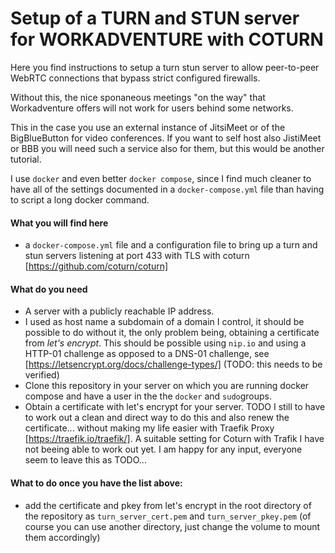 # Setup of a TURN and STUN server for WORKADVENTURE with COTURN

Here you find instructions to setup a turn stun server to allow peer-to-peer WebRTC connections that bypass strict configured firewalls. 

Without this, the nice sponaneous meetings "on the way" that Workadventure offers will not work for users behind some networks. 

This in the case you use an external instance of JitsiMeet or of the BigBlueButton for video conferences. If you want to self host also JistiMeet or BBB you will need such a service also for them, but this would be another tutorial.

I use `docker` and even better `docker compose`, since I find much cleaner to have all of the settings documented in a `docker-compose.yml` file than having to script a long docker command.

#### What you will find here
* a `docker-compose.yml` file and a configuration file to bring up a turn and stun servers listening at port 433 with TLS with coturn [https://github.com/coturn/coturn]

#### What do you need
* A server with a publicly reachable IP address.
* I used as host name a subdomain of a domain I control, it should be possible to do without it, the only problem being, obtaining a certificate from *let's encrypt*. This should be possible using `nip.io` and using a HTTP-01 challenge as opposed to a DNS-01 challenge, see [https://letsencrypt.org/docs/challenge-types/] (TODO: this needs to be verified)
* Clone this repository in your server on which you are running docker compose and have a user in the the `docker` and `sudo`groups.
* Obtain a certificate with let's encrypt for your server. TODO I still to have to work out a clean and direct way to do this and also renew the certificate... without making my life easier with Traefik Proxy [https://traefik.io/traefik/]. A suitable setting for Coturn with Trafik I have not beeing able to work out yet. I am happy for any input, everyone seem to leave this as TODO...

#### What to do once you have the list above:
* add the certificate and pkey from let's encrypt in the root directory of the repository as `turn_server_cert.pem` and `turn_server_pkey.pem` (of course you can use another directory, just change the volume to mount them accordingly)
